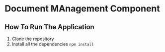 # Document MAnagement Component 

## How To Run The Application

1. Clone the repository
2. Install all the dependencies `npm install`